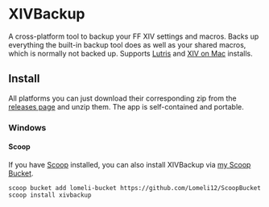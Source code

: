 # XIVBackup

A cross-platform tool to backup your FF XIV settings and macros. Backs up everything the built-in backup tool does as well as your shared macros, which is normally not backed up. Supports [Lutris](https://lutris.net/games/final-fantasy-xiv-online/) and [XIV on Mac](https://www.xivmac.com) installs.

## Install

All platforms you can just download their corresponding zip from the [releases page](https://github.com/Lomeli12/XIVBackup/releases/) and unzip them. The app is self-contained and portable.

### Windows

#### Scoop

If you have [Scoop](https://scoop.sh/) installed, you can also install XIVBackup via [my Scoop Bucket](https://github.com/Lomeli12/ScoopBucket).

```
scoop bucket add lomeli-bucket https://github.com/Lomeli12/ScoopBucket
scoop install xivbackup
```